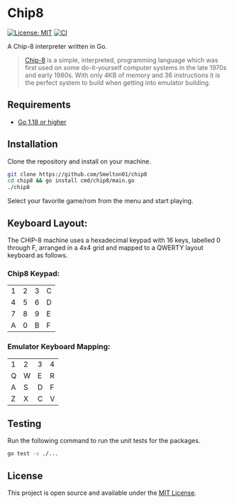 # Chip8

[![License: MIT](https://img.shields.io/badge/License-MIT-blue.svg)](https://opensource.org/licenses/MIT)
[![CI](https://github.com/Smelton01/chip8/workflows/CI/badge.svg)](https://github.com/Smelton01/chip8/actions?query=workflow%3main)

A Chip-8 interpreter written in Go.

> [Chip-8](https://en.wikipedia.org/wiki/CHIP-8) is a simple, interpreted, programming language which was first used on some do-it-yourself computer systems in the late 1970s and early 1980s. With only 4KB of memory and 36 instructions it is the perfect system to build when getting into emulator building.

## Requirements

- [Go 1.18 or higher](https://go.dev/dl/)

## Installation

Clone the repository and install on your machine.

```bash
git clone https://github.com/Smelton01/chip8
cd chip8 && go install cmd/chip8/main.go
./chip8
```

Select your favorite game/rom from the menu and start playing.

## Keyboard Layout:

The CHIP-8 machine uses a hexadecimal keypad with 16 keys, labelled 0 through F, arranged in a 4x4 grid and mapped to a QWERTY layout keyboard as follows.

### Chip8 Keypad:

|     |     |     |     |
| --- | --- | --- | --- |
| 1   | 2   | 3   | C   |
| 4   | 5   | 6   | D   |
| 7   | 8   | 9   | E   |
| A   | 0   | B   | F   |

### Emulator Keyboard Mapping:

|     |     |     |     |
| --- | --- | --- | --- |
| 1   | 2   | 3   | 4   |
| Q   | W   | E   | R   |
| A   | S   | D   | F   |
| Z   | X   | C   | V   |

## Testing

Run the following command to run the unit tests for the packages.

```bash
go test -v ./...
```

## License

This project is open source and available under the [MIT License](LICENSE).
